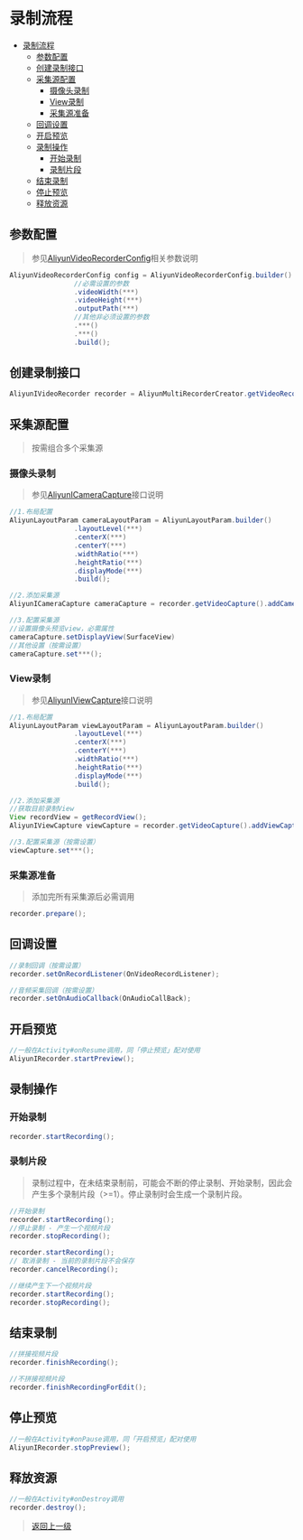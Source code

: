 # 录制流程

- [录制流程](#录制流程)
  - [参数配置](#参数配置)
  - [创建录制接口](#创建录制接口)
  - [采集源配置](#采集源配置)
    - [摄像头录制](#摄像头录制)
    - [View录制](#view录制)
    - [采集源准备](#采集源准备)
  - [回调设置](#回调设置)
  - [开启预览](#开启预览)
  - [录制操作](#录制操作)
    - [开始录制](#开始录制)
    - [录制片段](#录制片段)
  - [结束录制](#结束录制)
  - [停止预览](#停止预览)
  - [释放资源](#释放资源)

## 参数配置
>参见[AliyunVideoRecorderConfig](https://alivc-demo-cms.alicdn.com/versionProduct/doc/shortVideo/android_new_cn/com/aliyun/svideosdk/multirecorder/config/AliyunVideoRecorderConfig.html)相关参数说明

```Java
AliyunVideoRecorderConfig config = AliyunVideoRecorderConfig.builder()
                //必需设置的参数
                .videoWidth(***)
                .videoHeight(***)
                .outputPath(***)
                //其他非必须设置的参数
                .***()
                .***()
                .build();
```

## 创建录制接口

```Java
AliyunIVideoRecorder recorder = AliyunMultiRecorderCreator.getVideoRecorderInstance(context, config);
```

## 采集源配置
>按需组合多个采集源

### 摄像头录制
>参见[AliyunICameraCapture](https://alivc-demo-cms.alicdn.com/versionProduct/doc/shortVideo/android_new_cn/com/aliyun/svideosdk/multirecorder/AliyunICameraCapture.html)接口说明

```Java
//1.布局配置
AliyunLayoutParam cameraLayoutParam = AliyunLayoutParam.builder()
                .layoutLevel(***)
                .centerX(***)
                .centerY(***)
                .widthRatio(***)
                .heightRatio(***)
                .displayMode(***)
                .build();

//2.添加采集源
AliyunICameraCapture cameraCapture = recorder.getVideoCapture().addCameraCapture(cameraLayoutParam);

//3.配置采集源
//设置摄像头预览view，必需属性
cameraCapture.setDisplayView(SurfaceView)
//其他设置（按需设置）
cameraCapture.set***();
```

### View录制
>参见[AliyunIViewCapture](https://alivc-demo-cms.alicdn.com/versionProduct/doc/shortVideo/android_new_cn/com/aliyun/svideosdk/multirecorder/AliyunIViewCapture.html)接口说明

```Java
//1.布局配置
AliyunLayoutParam viewLayoutParam = AliyunLayoutParam.builder()
                .layoutLevel(***)
                .centerX(***)
                .centerY(***)
                .widthRatio(***)
                .heightRatio(***)
                .displayMode(***)
                .build();

//2.添加采集源
//获取目前录制View
View recordView = getRecordView();
AliyunIViewCapture viewCapture = recorder.getVideoCapture().addViewCapture(viewLayoutParam, recordView);

//3.配置采集源（按需设置）
viewCapture.set***();
```

### 采集源准备
>添加完所有采集源后必需调用

```Java
recorder.prepare();
```

## 回调设置

```Java
//录制回调（按需设置）
recorder.setOnRecordListener(OnVideoRecordListener);

//音频采集回调（按需设置）
recorder.setOnAudioCallback(OnAudioCallBack);
```

## 开启预览

```Java
//一般在Activity#onResume调用，同「停止预览」配对使用
AliyunIRecorder.startPreview();
```

## 录制操作

### 开始录制

```Java
recorder.startRecording();
```

### 录制片段
>录制过程中，在未结束录制前，可能会不断的停止录制、开始录制，因此会产生多个录制片段（>=1）。停止录制时会生成一个录制片段。

```Java
//开始录制
recorder.startRecording();
//停止录制 - 产生一个视频片段
recorder.stopRecording();

recorder.startRecording();
// 取消录制 - 当前的录制片段不会保存
recorder.cancelRecording();

//继续产生下一个视频片段
recorder.startRecording();
recorder.stopRecording();
```

## 结束录制

```Java
//拼接视频片段
recorder.finishRecording();

//不拼接视频片段
recorder.finishRecordingForEdit();
```

## 停止预览

```Java
//一般在Activity#onPause调用，同「开启预览」配对使用
AliyunIRecorder.stopPreview();
```

## 释放资源

```Java
//一般在Activity#onDestroy调用
recorder.destroy();
```
>[返回上一级](README.md)
